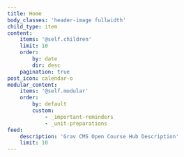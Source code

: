 ```yaml
---
title: Home
body_classes: 'header-image fullwidth'
child_type: item
content:
    items: '@self.children'
    limit: 10
    order:
        by: date
        dir: desc
    pagination: true
post_icon: calendar-o
modular_content:
    items: '@self.modular'
    order:
        by: default
        custom:
            - _important-reminders
            - _unit-preparations
feed:
    description: 'Grav CMS Open Course Hub Description'
    limit: 10
---
```


